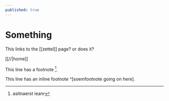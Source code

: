 ```yaml
---
published: true
---
```


# Something

This links to the [[zettel]] page? or does it?

[[//|home]]

This line has a footnote [^1].

[^1]: asitnaerst ieanr

This line has an inline footnote ^[soemfootnote going on here].